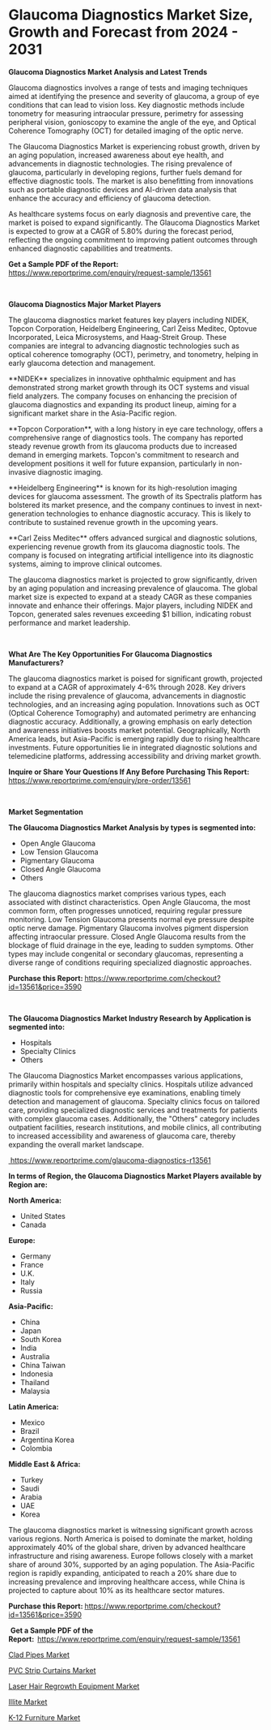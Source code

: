 <p><h1>Glaucoma Diagnostics Market Size, Growth and Forecast from 2024 - 2031</h1></p><p><strong>Glaucoma Diagnostics Market Analysis and Latest Trends</strong></p>
<p><p>Glaucoma diagnostics involves a range of tests and imaging techniques aimed at identifying the presence and severity of glaucoma, a group of eye conditions that can lead to vision loss. Key diagnostic methods include tonometry for measuring intraocular pressure, perimetry for assessing peripheral vision, gonioscopy to examine the angle of the eye, and Optical Coherence Tomography (OCT) for detailed imaging of the optic nerve.</p><p>The Glaucoma Diagnostics Market is experiencing robust growth, driven by an aging population, increased awareness about eye health, and advancements in diagnostic technologies. The rising prevalence of glaucoma, particularly in developing regions, further fuels demand for effective diagnostic tools. The market is also benefitting from innovations such as portable diagnostic devices and AI-driven data analysis that enhance the accuracy and efficiency of glaucoma detection.</p><p>As healthcare systems focus on early diagnosis and preventive care, the market is poised to expand significantly. The Glaucoma Diagnostics Market is expected to grow at a CAGR of 5.80% during the forecast period, reflecting the ongoing commitment to improving patient outcomes through enhanced diagnostic capabilities and treatments.</p></p>
<p><strong>Get a Sample PDF of the Report:&nbsp;</strong> <a href="https://www.reportprime.com/enquiry/request-sample/13561?utm_campaign=103&utm_medium=2&utm_source=Github&utm_content=ia&utm_term=29112024&utm_id=glaucoma-diagnostics">https://www.reportprime.com/enquiry/request-sample/13561</a></p>
<p>&nbsp;</p>
<p><strong>Glaucoma Diagnostics Major Market Players</strong></p>
<p><p>The glaucoma diagnostics market features key players including NIDEK, Topcon Corporation, Heidelberg Engineering, Carl Zeiss Meditec, Optovue Incorporated, Leica Microsystems, and Haag-Streit Group. These companies are integral to advancing diagnostic technologies such as optical coherence tomography (OCT), perimetry, and tonometry, helping in early glaucoma detection and management.</p><p>**NIDEK** specializes in innovative ophthalmic equipment and has demonstrated strong market growth through its OCT systems and visual field analyzers. The company focuses on enhancing the precision of glaucoma diagnostics and expanding its product lineup, aiming for a significant market share in the Asia-Pacific region.</p><p>**Topcon Corporation**, with a long history in eye care technology, offers a comprehensive range of diagnostics tools. The company has reported steady revenue growth from its glaucoma products due to increased demand in emerging markets. Topcon's commitment to research and development positions it well for future expansion, particularly in non-invasive diagnostic imaging.</p><p>**Heidelberg Engineering** is known for its high-resolution imaging devices for glaucoma assessment. The growth of its Spectralis platform has bolstered its market presence, and the company continues to invest in next-generation technologies to enhance diagnostic accuracy. This is likely to contribute to sustained revenue growth in the upcoming years.</p><p>**Carl Zeiss Meditec** offers advanced surgical and diagnostic solutions, experiencing revenue growth from its glaucoma diagnostic tools. The company is focused on integrating artificial intelligence into its diagnostic systems, aiming to improve clinical outcomes.</p><p>The glaucoma diagnostics market is projected to grow significantly, driven by an aging population and increasing prevalence of glaucoma. The global market size is expected to expand at a steady CAGR as these companies innovate and enhance their offerings. Major players, including NIDEK and Topcon, generated sales revenues exceeding $1 billion, indicating robust performance and market leadership.</p></p>
<p>&nbsp;</p>
<p><strong>What Are The Key Opportunities For Glaucoma Diagnostics Manufacturers?</strong></p>
<p><p>The glaucoma diagnostics market is poised for significant growth, projected to expand at a CAGR of approximately 4-6% through 2028. Key drivers include the rising prevalence of glaucoma, advancements in diagnostic technologies, and an increasing aging population. Innovations such as OCT (Optical Coherence Tomography) and automated perimetry are enhancing diagnostic accuracy. Additionally, a growing emphasis on early detection and awareness initiatives boosts market potential. Geographically, North America leads, but Asia-Pacific is emerging rapidly due to rising healthcare investments. Future opportunities lie in integrated diagnostic solutions and telemedicine platforms, addressing accessibility and driving market growth.</p></p>
<p><strong>Inquire or Share Your Questions If Any Before Purchasing This Report:</strong> <a href="https://www.reportprime.com/enquiry/pre-order/13561?utm_campaign=103&utm_medium=2&utm_source=Github&utm_content=ia&utm_term=29112024&utm_id=glaucoma-diagnostics">https://www.reportprime.com/enquiry/pre-order/13561</a></p>
<p>&nbsp;</p>
<p><strong>Market Segmentation</strong></p>
<p><strong>The Glaucoma Diagnostics Market Analysis by types is segmented into:</strong></p>
<p><ul><li>Open Angle Glaucoma</li><li>Low Tension Glaucoma</li><li>Pigmentary Glaucoma</li><li>Closed Angle Glaucoma</li><li>Others</li></ul></p>
<p><p>The glaucoma diagnostics market comprises various types, each associated with distinct characteristics. Open Angle Glaucoma, the most common form, often progresses unnoticed, requiring regular pressure monitoring. Low Tension Glaucoma presents normal eye pressure despite optic nerve damage. Pigmentary Glaucoma involves pigment dispersion affecting intraocular pressure. Closed Angle Glaucoma results from the blockage of fluid drainage in the eye, leading to sudden symptoms. Other types may include congenital or secondary glaucomas, representing a diverse range of conditions requiring specialized diagnostic approaches.</p></p>
<p><strong>Purchase this Report:&nbsp;</strong><a href="https://www.reportprime.com/checkout?id=13561&price=3590&utm_campaign=103&utm_medium=2&utm_source=Github&utm_content=ia&utm_term=29112024&utm_id=glaucoma-diagnostics">https://www.reportprime.com/checkout?id=13561&price=3590</a></p>
<p>&nbsp;</p>
<p><strong>The Glaucoma Diagnostics Market Industry Research by Application is segmented into:</strong></p>
<p><ul><li>Hospitals</li><li>Specialty Clinics</li><li>Others</li></ul></p>
<p><p>The Glaucoma Diagnostics Market encompasses various applications, primarily within hospitals and specialty clinics. Hospitals utilize advanced diagnostic tools for comprehensive eye examinations, enabling timely detection and management of glaucoma. Specialty clinics focus on tailored care, providing specialized diagnostic services and treatments for patients with complex glaucoma cases. Additionally, the "Others" category includes outpatient facilities, research institutions, and mobile clinics, all contributing to increased accessibility and awareness of glaucoma care, thereby expanding the overall market landscape.</p></p>
<p><a href="https://www.reportprime.com/glaucoma-diagnostics-r13561?utm_campaign=103&utm_medium=2&utm_source=Github&utm_content=ia&utm_term=29112024&utm_id=glaucoma-diagnostics">&nbsp;https://www.reportprime.com/glaucoma-diagnostics-r13561</a></p>
<p><strong>In terms of Region, the Glaucoma Diagnostics Market Players available by Region are:</strong></p>
<p>
    <p> <strong> North America: </strong>
        <ul>
            <li>United States</li>
            <li>Canada</li>
        </ul>
        </p> 
    <p> <strong> Europe: </strong>
        <ul>
            <li>Germany</li>
            <li>France</li>
            <li>U.K.</li>
            <li>Italy</li>
            <li>Russia</li>
        </ul>
        </p> 
    <p> <strong> Asia-Pacific: </strong>
        <ul>
            <li>China</li>
            <li>Japan</li>
            <li>South Korea</li>
            <li>India</li>
            <li>Australia</li>
            <li>China Taiwan</li>
            <li>Indonesia</li>
            <li>Thailand</li>
            <li>Malaysia</li>
        </ul>
        </p> 
    <p> <strong> Latin America: </strong>
        <ul>
            <li>Mexico</li>
            <li>Brazil</li>
            <li>Argentina Korea</li>
            <li>Colombia</li>
        </ul>
        </p> 
    <p> <strong> Middle East & Africa: </strong>
        <ul>
            <li>Turkey</li>
            <li>Saudi</li>
            <li>Arabia</li>
            <li>UAE</li>
            <li>Korea</li>
        </ul>
    </p>
    </p>
<p><p>The glaucoma diagnostics market is witnessing significant growth across various regions. North America is poised to dominate the market, holding approximately 40% of the global share, driven by advanced healthcare infrastructure and rising awareness. Europe follows closely with a market share of around 30%, supported by an aging population. The Asia-Pacific region is rapidly expanding, anticipated to reach a 20% share due to increasing prevalence and improving healthcare access, while China is projected to capture about 10% as its healthcare sector matures.</p></p>
<p><strong>Purchase this Report: </strong><a href="https://www.reportprime.com/checkout?id=13561&price=3590&utm_campaign=103&utm_medium=2&utm_source=Github&utm_content=ia&utm_term=29112024&utm_id=glaucoma-diagnostics">https://www.reportprime.com/checkout?id=13561&price=3590</a></p>
<p>&nbsp;<strong>Get a Sample PDF of the Report:&nbsp;&nbsp;</strong><a href="https://www.reportprime.com/enquiry/request-sample/13561?utm_campaign=103&utm_medium=2&utm_source=Github&utm_content=ia&utm_term=29112024&utm_id=glaucoma-diagnostics">https://www.reportprime.com/enquiry/request-sample/13561</a></p>
<p><strong></strong></p>
<p><p><a href="https://www.linkedin.com/pulse/clad-pipes-market-evolution-regional-adaptations-innovation-e8s6c?utm_campaign=103&utm_medium=2&utm_source=Github&utm_content=ia&utm_term=29112024&utm_id=glaucoma-diagnostics">Clad Pipes Market</a></p><p><a href="https://www.linkedin.com/pulse/pvc-strip-curtains-market-research-report-exploring-3vshf?utm_campaign=103&utm_medium=2&utm_source=Github&utm_content=ia&utm_term=29112024&utm_id=glaucoma-diagnostics">PVC Strip Curtains Market</a></p><p><a href="https://issuu.com/reportprime-2/docs/laser-hair-regrowth-equipment-market-size-2030.ppt?utm_campaign=103&utm_medium=2&utm_source=Github&utm_content=ia&utm_term=29112024&utm_id=glaucoma-diagnostics">Laser Hair Regrowth Equipment Market</a></p><p><a href="https://www.linkedin.com/pulse/digital-transformation-illite-industry-market-opportunities-j9a1c?utm_campaign=103&utm_medium=2&utm_source=Github&utm_content=ia&utm_term=29112024&utm_id=glaucoma-diagnostics">Illite Market</a></p><p><a href="https://issuu.com/reportprime-2/docs/k-12-furniture-market-size-2030.pptx?utm_campaign=103&utm_medium=2&utm_source=Github&utm_content=ia&utm_term=29112024&utm_id=glaucoma-diagnostics">K-12 Furniture Market</a></p></p>